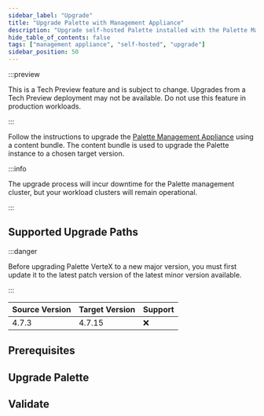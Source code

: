 ```yaml
---
sidebar_label: "Upgrade"
title: "Upgrade Palette with Management Appliance"
description: "Upgrade self-hosted Palette installed with the Palette Management Appliance."
hide_table_of_contents: false
tags: ["management appliance", "self-hosted", "upgrade"]
sidebar_position: 50
---
```


:::preview

This is a Tech Preview feature and is subject to change. Upgrades from a Tech Preview deployment may not be available.
Do not use this feature in production workloads.

:::

Follow the instructions to upgrade the [Palette Management Appliance](./management-appliance.md) using a content bundle.
The content bundle is used to upgrade the Palette instance to a chosen target version.

:::info

The upgrade process will incur downtime for the Palette management cluster, but your workload clusters will remain
operational.

:::

## Supported Upgrade Paths

:::danger

Before upgrading Palette VerteX to a new major version, you must first update it to the latest patch version of the
latest minor version available.

:::

| **Source Version** | **Target Version** | **Support** |
| ------------------ | ------------------ | ----------- |
| 4.7.3              | 4.7.15             | :x:         |

## Prerequisites

<PartialsComponent
  category="self-hosted"
  name="upgrade-palette-prereqs"
  install="management-appliance"
  edition="Palette"
  version="Palette"
  iso="Palette Enterprise"
  app="Palette Management Appliance"
/>

## Upgrade Palette

<PartialsComponent
  category="self-hosted"
  name="upgrade-palette-enablement"
  edition="Palette"
  version="Palette"
  iso="Palette Enterprise"
  app="Palette Management Appliance"
/>

## Validate

<PartialsComponent
  category="self-hosted"
  name="upgrade-palette-validate"
  edition="Palette"
  version="Palette"
  iso="Palette Enterprise"
  app="Palette Management Appliance"
/>
